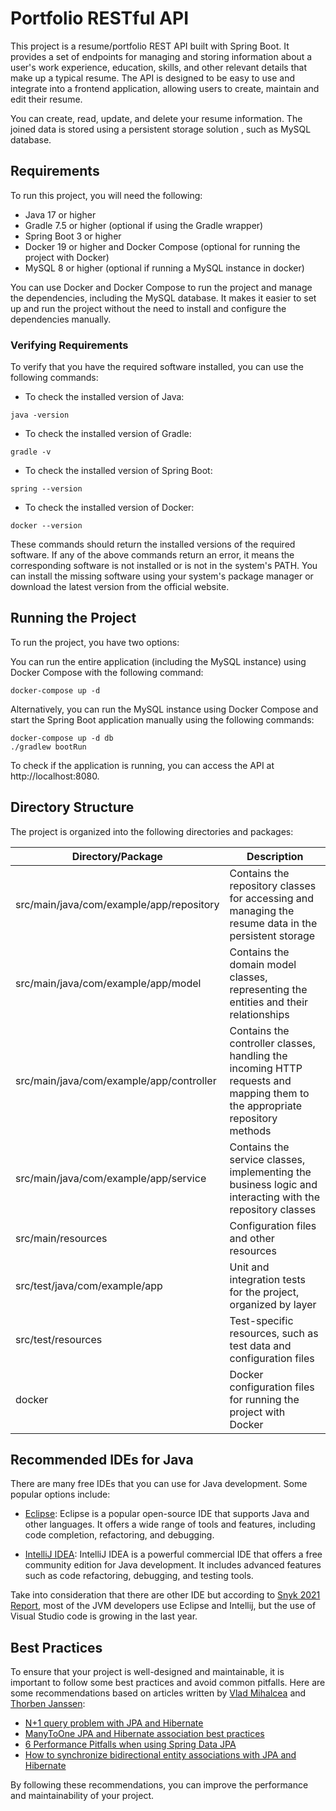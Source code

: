 # Portfolio RESTful API

This project is a resume/portfolio REST API built with Spring Boot. It provides a set of endpoints for managing and storing information about a user's work experience, education, skills, and other relevant details that make up a typical resume. The API is designed to be easy to use and integrate into a frontend application, allowing users to create, maintain and edit their resume.

You can create, read, update, and delete your resume information. The joined data is stored using a persistent storage solution
, such as MySQL database.

## Requirements

To run this project, you will need the following:

- Java 17 or higher
- Gradle 7.5 or higher (optional if using the Gradle wrapper)
- Spring Boot 3 or higher
- Docker 19 or higher and Docker Compose (optional for running the project with Docker)
- MySQL 8 or higher (optional if running a MySQL instance in docker)

You can use Docker and Docker Compose to run the project and manage the dependencies, including the MySQL database. It makes it easier to set up and run the project without the need to install and configure the dependencies manually.

### Verifying Requirements

To verify that you have the required software installed, you can use the following commands:

- To check the installed version of Java:

```
java -version
```

- To check the installed version of Gradle:

```
gradle -v
```

- To check the installed version of Spring Boot:

```
spring --version
```

- To check the installed version of Docker:

```
docker --version
```

These commands should return the installed versions of the required software. If any of the above commands return an error, it means the corresponding software is not installed or is not in the system's PATH. You can install the missing software using your system's package manager or download the latest version from the official website.

## Running the Project

To run the project, you have two options:

You can run the entire application (including the MySQL instance) using Docker Compose with the following command:

```
docker-compose up -d
```

Alternatively, you can run the MySQL instance using Docker Compose and start the Spring Boot application manually using the following commands:

```
docker-compose up -d db
./gradlew bootRun
```

To check if the application is running, you can access the API at http://localhost:8080.

## Directory Structure

The project is organized into the following directories and packages:

| Directory/Package | Description |
|-------------------|-------------|
| src/main/java/com/example/app/repository | Contains the repository classes for accessing and managing the resume data in the persistent storage |
| src/main/java/com/example/app/model | Contains the domain model classes, representing the entities and their relationships |
| src/main/java/com/example/app/controller | Contains the controller classes, handling the incoming HTTP requests and mapping them to the appropriate repository methods |
| src/main/java/com/example/app/service | Contains the service classes, implementing the business logic and interacting with the repository classes |
| src/main/resources | Configuration files and other resources |
| src/test/java/com/example/app | Unit and integration tests for the project, organized by layer |
| src/test/resources | Test-specific resources, such as test data and configuration files |
| docker | Docker configuration files for running the project with Docker |

## Recommended IDEs for Java

There are many free IDEs that you can use for Java development. Some popular options include:

- [Eclipse](https://www.eclipse.org/): Eclipse is a popular open-source IDE that supports Java and other languages. It offers a wide range of tools and features, including code completion, refactoring, and debugging.

- [IntelliJ IDEA](https://www.jetbrains.com/idea/): IntelliJ IDEA is a powerful commercial IDE that offers a free community edition for Java development. It includes advanced features such as code refactoring, debugging, and testing tools.

Take into consideration that there are other IDE but according to [Snyk 2021 Report](https://snyk.io/jvm-ecosystem-report-2021/), most of the JVM developers use Eclipse and Intellij, but the use of Visual Studio code is growing in the last year.

## Best Practices

To ensure that your project is well-designed and maintainable, it is important to follow some best practices and avoid common pitfalls. Here are some recommendations based on articles written by [Vlad Mihalcea](https://vladmihalcea.com/) and [Thorben Janssen](https://www.thoughts-on-java.org/):

- [N+1 query problem with JPA and Hibernate](https://vladmihalcea.com/n-plus-1-query-problem/)
- [ManyToOne JPA and Hibernate association best practices](https://vladmihalcea.com/manytoone-jpa-hibernate/)
- [6 Performance Pitfalls when using Spring Data JPA](https://thorben-janssen.com/6-performance-pitfalls-when-using-spring-data-jpa/)
- [How to synchronize bidirectional entity associations with JPA and Hibernate](https://vladmihalcea.com/jpa-hibernate-synchronize-bidirectional-entity-associations/)

By following these recommendations, you can improve the performance and maintainability of your project.

